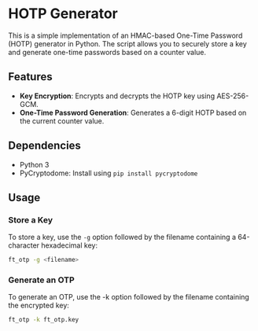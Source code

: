 # HOTP Generator

This is a simple implementation of an HMAC-based One-Time Password (HOTP) generator in Python. The script allows you to securely store a key and generate one-time passwords based on a counter value.

## Features

- **Key Encryption**: Encrypts and decrypts the HOTP key using AES-256-GCM.
- **One-Time Password Generation**: Generates a 6-digit HOTP based on the current counter value.

## Dependencies

- Python 3
- PyCryptodome: Install using `pip install pycryptodome`

## Usage

### Store a Key

To store a key, use the `-g` option followed by the filename containing a 64-character hexadecimal key:

```sh
ft_otp -g <filename>
```
### Generate an OTP
To generate an OTP, use the -k option followed by the filename containing the encrypted key:

```sh
ft_otp -k ft_otp.key
```
